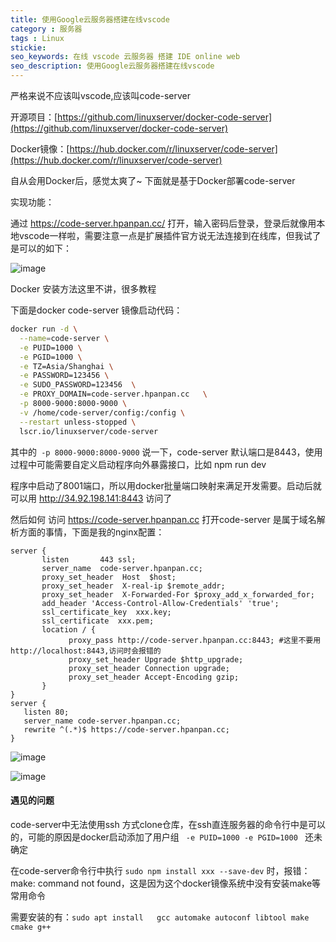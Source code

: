 ```yaml
---
title: 使用Google云服务器搭建在线vscode
category : 服务器
tags : Linux 
stickie: 
seo_keywords: 在线 vscode 云服务器 搭建 IDE online web
seo_description: 使用Google云服务器搭建在线vscode
---
```


严格来说不应该叫vscode,应该叫code-server 

开源项目：[https://github.com/linuxserver/docker-code-server](https://github.com/linuxserver/docker-code-server)

Docker镜像：[https://hub.docker.com/r/linuxserver/code-server](https://hub.docker.com/r/linuxserver/code-server)

自从会用Docker后，感觉太爽了~  下面就是基于Docker部署code-server

实现功能：

通过 https://code-server.hpanpan.cc/ 打开，输入密码后登录，登录后就像用本地vscode一样啦，需要注意一点是扩展插件官方说无法连接到在线库，但我试了是可以的如下：

![image](https://user-images.githubusercontent.com/15027167/139243905-acce2bfb-be0b-475b-a254-725b25159ea4.png)

Docker 安装方法这里不讲，很多教程

下面是docker  code-server 镜像启动代码：

```bash
docker run -d \
  --name=code-server \
  -e PUID=1000 \
  -e PGID=1000 \
  -e TZ=Asia/Shanghai \
  -e PASSWORD=123456 \
  -e SUDO_PASSWORD=123456  \
  -e PROXY_DOMAIN=code-server.hpanpan.cc   \
  -p 8000-9000:8000-9000 \
  -v /home/code-server/config:/config \
  --restart unless-stopped \
  lscr.io/linuxserver/code-server
 ```
 
 其中的``` -p 8000-9000:8000-9000``` 说一下，code-server 默认端口是8443，使用过程中可能需要自定义启动程序向外暴露接口，比如 npm run dev
 
 程序中启动了8001端口，所以用docker批量端口映射来满足开发需要。启动后就可以用 http://34.92.198.141:8443  访问了
 
 然后如何 访问 https://code-server.hpanpan.cc 打开code-server 是属于域名解析方面的事情，下面是我的nginx配置：
 
 ```nginx
 server {
        listen       443 ssl;
        server_name  code-server.hpanpan.cc;
        proxy_set_header  Host  $host;
        proxy_set_header  X-real-ip $remote_addr;
        proxy_set_header  X-Forwarded-For $proxy_add_x_forwarded_for;
        add_header 'Access-Control-Allow-Credentials' 'true';
        ssl_certificate_key  xxx.key;
        ssl_certificate  xxx.pem;
        location / {
              proxy_pass http://code-server.hpanpan.cc:8443; #这里不要用http://localhost:8443,访问时会报错的
              proxy_set_header Upgrade $http_upgrade;
              proxy_set_header Connection upgrade;
              proxy_set_header Accept-Encoding gzip;
        }
}
server {
    listen 80;
    server_name code-server.hpanpan.cc;
    rewrite ^(.*)$ https://code-server.hpanpan.cc;
}
 ```
 
 ![image](https://user-images.githubusercontent.com/15027167/139246438-99ab0909-9229-4d05-baf9-9e3006ed40a4.png)



![image](https://user-images.githubusercontent.com/15027167/139241466-289c4fba-0878-4033-af8c-60905343628d.png)

#### 遇见的问题

code-server中无法使用ssh 方式clone仓库，在ssh直连服务器的命令行中是可以的，可能的原因是docker启动添加了用户组 ```  -e PUID=1000 -e PGID=1000  ``` 还未确定

在code-server命令行中执行 ```sudo npm install xxx --save-dev``` 时，报错：make: command not found，这是因为这个docker镜像系统中没有安装make等常用命令

需要安装的有：``` sudo apt install   gcc automake autoconf libtool make cmake g++ ```

